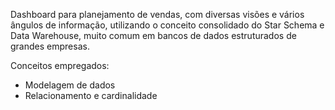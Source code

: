 
Dashboard para planejamento de vendas, com diversas visões e vários ângulos de informação, utilizando o conceito consolidado do Star Schema e Data Warehouse, muito comum em bancos de dados estruturados de grandes empresas.

Conceitos empregados:
<ul>
<li>Modelagem de dados</li>
  <li>Relacionamento e cardinalidade</li>
</ul>

